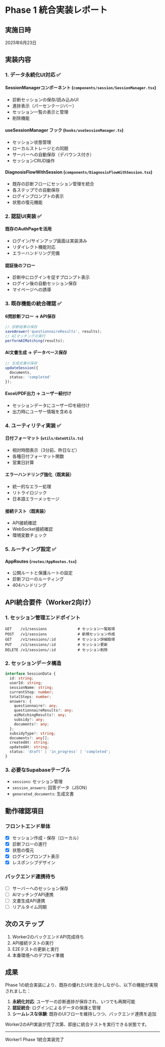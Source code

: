 # Phase 1 統合実装レポート

## 実施日時
2025年6月23日

## 実装内容

### 1. データ永続化UI対応 ✅

#### SessionManagerコンポーネント (`components/session/SessionManager.tsx`)
- 診断セッションの保存/読み込みUI
- 進捗表示（パーセンテージバー）
- セッション一覧の表示と管理
- 削除機能

#### useSessionManager フック (`hooks/useSessionManager.ts`)
- セッション状態管理
- ローカルストレージとの同期
- サーバーへの自動保存（デバウンス付き）
- セッションCRUD操作

#### DiagnosisFlowWithSession (`components/DiagnosisFlowWithSession.tsx`)
- 既存の診断フローにセッション管理を統合
- 各ステップでの自動保存
- ログインプロンプトの表示
- 状態の復元機能

### 2. 認証UI実装 ✅

#### 既存のAuthPageを活用
- ログイン/サインアップ画面は実装済み
- リダイレクト機能対応
- エラーハンドリング完備

#### 認証後のフロー
- 診断中にログインを促すプロンプト表示
- ログイン後の自動セッション保存
- マイページへの誘導

### 3. 既存機能の統合確認 ✅

#### 6問診断フロー → API保存
```typescript
// 診断結果の保存
saveAnswer('questionnaireResults', results);
// AIマッチングの実行
performAIMatching(results);
```

#### AI文書生成 → データベース保存
```typescript
// 生成文書の保存
updateSession({
  documents,
  status: 'completed'
});
```

#### Excel/PDF出力 → ユーザー紐付け
- セッションデータにユーザーIDを紐付け
- 出力時にユーザー情報を含める

### 4. ユーティリティ実装 ✅

#### 日付フォーマット (`utils/dateUtils.ts`)
- 相対時間表示（3分前、昨日など）
- 各種日付フォーマット関数
- 営業日計算

#### エラーハンドリング強化（既実装）
- 統一的なエラー処理
- リトライロジック
- 日本語エラーメッセージ

#### 接続テスト（既実装）
- API接続確認
- WebSocket接続確認
- 環境変数チェック

### 5. ルーティング設定 ✅

#### AppRoutes (`routes/AppRoutes.tsx`)
- 公開ルートと保護ルートの設定
- 診断フローのルーティング
- 404ハンドリング

## API統合要件（Worker2向け）

### 1. セッション管理エンドポイント
```
GET    /v1/sessions              # セッション一覧取得
POST   /v1/sessions              # 新規セッション作成
GET    /v1/sessions/:id          # セッション詳細取得
PUT    /v1/sessions/:id          # セッション更新
DELETE /v1/sessions/:id          # セッション削除
```

### 2. セッションデータ構造
```typescript
interface SessionData {
  id: string;
  userId: string;
  sessionName: string;
  currentStep: number;
  totalSteps: number;
  answers: {
    questionnaire?: any;
    questionnaireResults?: any;
    aiMatchingResults?: any;
    subsidy?: any;
    documents?: any;
  };
  subsidyType?: string;
  documents?: any[];
  createdAt: string;
  updatedAt: string;
  status: 'draft' | 'in_progress' | 'completed';
}
```

### 3. 必要なSupabaseテーブル
- `sessions`: セッション管理
- `session_answers`: 回答データ（JSON）
- `generated_documents`: 生成文書

## 動作確認項目

### フロントエンド単体
- [x] セッション作成・保存（ローカル）
- [x] 診断フローの進行
- [x] 状態の復元
- [x] ログインプロンプト表示
- [x] レスポンシブデザイン

### バックエンド連携待ち
- [ ] サーバーへのセッション保存
- [ ] AIマッチングAPI連携
- [ ] 文書生成API連携
- [ ] リアルタイム同期

## 次のステップ

1. Worker2のバックエンドAPI完成待ち
2. API接続テストの実行
3. E2Eテストの更新と実行
4. 本番環境へのデプロイ準備

## 成果

Phase 1の統合実装により、既存の優れたUIを活かしながら、以下の機能が実現されました：

1. **永続化対応**: ユーザーの診断進捗が保存され、いつでも再開可能
2. **認証統合**: ログインによるデータの保護と管理
3. **シームレスな体験**: 既存のUIフローを維持しつつ、バックエンド連携を追加

Worker2のAPI実装が完了次第、即座に統合テストを実行できる状態です。

---
Worker1
Phase 1統合実装完了